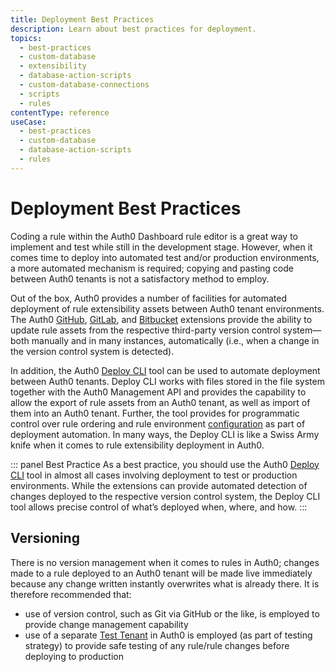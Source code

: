```yaml
---
title: Deployment Best Practices
description: Learn about best practices for deployment.
topics:
  - best-practices
  - custom-database
  - extensibility
  - database-action-scripts
  - custom-database-connections
  - scripts
  - rules
contentType: reference
useCase:
  - best-practices
  - custom-database
  - database-action-scripts
  - rules
---
```

# Deployment Best Practices

Coding a rule within the Auth0 Dashboard rule editor is a great way to implement and test while still in the development stage. However, when it comes time to deploy into automated test and/or production environments, a more automated mechanism is required; copying and pasting code between Auth0 tenants is not a satisfactory method to employ.

Out of the box, Auth0 provides a number of facilities for automated deployment of rule extensibility assets between Auth0 tenant environments. The Auth0 [GitHub](/extensions/github-deploy), [GitLab](/extensions/gitlab-deploy), and [Bitbucket](/extensions/bitbucket-deploy) extensions provide the ability to update rule assets from the respective third-party version control system&mdash;both manually and in many instances, automatically (i.e., when a change in the version control system is detected).

In addition, the Auth0 [Deploy CLI](/extensions/deploy-cli) tool can be used to automate deployment between Auth0 tenants. Deploy CLI works with files stored in the file system together with the Auth0 Management API and provides the capability to allow the export of rule assets from an Auth0 tenant, as well as import of them into an Auth0 tenant. Further, the tool provides for programmatic control over rule ordering and rule environment [configuration](/best-practices/rules#environment-variables) as part of deployment automation. In many ways, the Deploy CLI is like a Swiss Army knife when it comes to rule extensibility deployment in Auth0.

::: panel Best Practice
As a best practice, you should use the Auth0 [Deploy CLI](/extensions/deploy-cli) tool in almost all cases involving deployment to test or production environments. While the extensions can provide automated detection of changes deployed to the respective version control system, the Deploy CLI tool allows precise control of what’s deployed when, where, and how.
:::

## Versioning

There is no version management when it comes to rules in Auth0; changes made to a rule deployed to an Auth0 tenant will be made live immediately because any change written instantly overwrites what is already there. It is therefore recommended that:

* use of version control, such as Git via GitHub or the like, is employed to provide change management capability
* use of a separate [Test Tenant](/dev-lifecycle/setting-up-env) in Auth0 is employed (as part of testing strategy) to provide safe testing of any rule/rule changes before deploying to production
